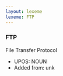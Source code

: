 ```yaml
---
layout: lexeme
lexeme: FTP
---
```


###  FTP

File Transfer Protocol
* UPOS:  NOUN
* Added from:  unk

